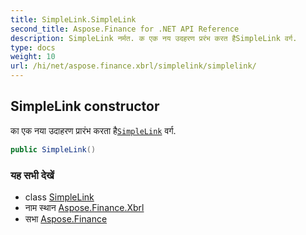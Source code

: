 ```yaml
---
title: SimpleLink.SimpleLink
second_title: Aspose.Finance for .NET API Reference
description: SimpleLink नर्मत. क एक नय उदहरण प्ररंभ करत हैSimpleLink वर्ग.
type: docs
weight: 10
url: /hi/net/aspose.finance.xbrl/simplelink/simplelink/
---
```

## SimpleLink constructor

का एक नया उदाहरण प्रारंभ करता है[`SimpleLink`](../) वर्ग.

```csharp
public SimpleLink()
```

### यह सभी देखें

* class [SimpleLink](../)
* नाम स्थान [Aspose.Finance.Xbrl](../../simplelink/)
* सभा [Aspose.Finance](../../../)


